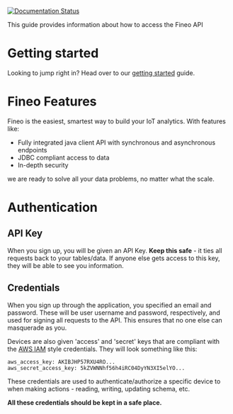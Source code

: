 
[![Documentation Status](https://readthedocs.org/projects/fineo-client/badge/?version=stable)](http://fineo-client.readthedocs.io/en/latest/?badge=stable)


This guide provides information about how to access the Fineo API

# Getting started

Looking to jump right in? Head over to our [getting started] guide.

# Fineo Features

Fineo is the easiest, smartest way to build your IoT analytics. With features like:

 - Fully integrated java client API with synchronous and asynchronous endpoints
 - JDBC compliant access to data
 - In-depth security

we are ready to solve all your data problems, no matter what the scale.

# Authentication

## API Key

When you sign up, you will be given an API Key. **Keep this safe** - it ties all requests back to 
your tables/data. If anyone else gets access to this key, they will be able to see you information.

## Credentials

When you sign up through the application, you specified an email and password. These will be user
 username and password, respectively, and used for signing all requests to the API. This ensures 
 that no one else can masquerade as you. 
 
Devices are also given 'access' and 'secret' keys that are compliant with the
[AWS IAM](https://aws.amazon.com/iam/) style credentials. They will look something like this:
 
```
aws_access_key: AKIBJHP57RXU4RO...
aws_secret_access_key: 5kZVWNNhf56h4iRC04DyYN3XI5elYO...
```

These credentials are used to authenticate/authorize a specific device to when making actions - 
reading, writing, updating schema, etc.

**All these credentials should be kept in a safe place.**


[getting started]: /getting-started
